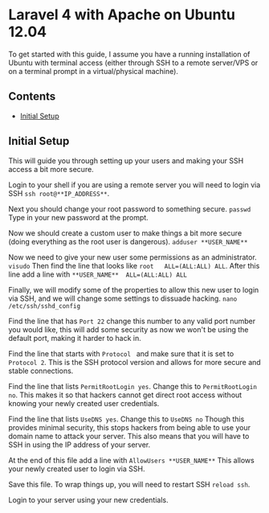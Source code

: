 # Laravel 4 with Apache on Ubuntu 12.04

To get started with this guide, I assume you have a running installation of Ubuntu with terminal access (either through SSH to a remote server/VPS or on a terminal prompt in a virtual/physical machine).

## Contents

- [Initial Setup](#initial-setup)

## Initial Setup

This will guide you through setting up your users and making your SSH access a bit more secure.

Login to your shell if you are using a remote server you will need to login via SSH `ssh root@**IP_ADDRESS**`.

Next you should change your root password to something secure.
`passwd` Type in your new password at the prompt.

Now we should create a custom user to make things a bit more secure (doing everything as the root user is dangerous). `adduser **USER_NAME**`

Now we need to give your new user some permissions as an administrator. `visudo` Then find the line that looks like `root	ALL=(ALL:ALL) ALL`. After this line add a line with `**USER_NAME**	ALL=(ALL:ALL) ALL`

Finally, we will modify some of the properties to allow this new user to login via SSH, and we will change some settings to dissuade hacking. `nano /etc/ssh/sshd_config`

Find the line that has `Port 22` change this number to any valid port number you would like, this will add some security as now we won't be using the default port, making it harder to hack in.

Find the line that starts with `Protocol ` and make sure that it is set to `Protocol 2`. This is the SSH protocol version and allows for more secure and stable connections.

Find the line that lists `PermitRootLogin yes`. Change this to `PermitRootLogin no`. This makes it so that hackers cannot get direct root access without knowing your newly created user credentials.

Find the line that lists `UseDNS yes`. Change this to `UseDNS no` Though this provides minimal security, this stops hackers from being able to use your domain name to attack your server. This also means that you will have to SSH in using the IP address of your server.

At the end of this file add a line with `AllowUsers **USER_NAME**` This allows your newly created user to login via SSH.

Save this file. To wrap things up, you will need to restart SSH `reload ssh`.

Login to your server using your new credentials.
